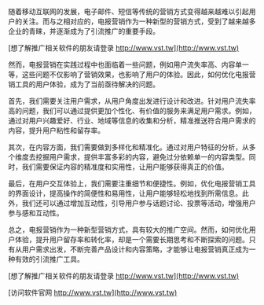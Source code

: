 随着移动互联网的发展，电子邮件、短信等传统的营销方式变得越来越难以引起用户的关注。而与之相对应的，电报营销作为一种新型的营销方式，受到了越来越多企业的青睐，并逐渐成为了引流推广的重要手段。

[想了解推广相关软件的朋友请登录 http://www.vst.tw](http://www.vst.tw)

然而，电报营销在实践过程中也面临着一些问题，例如用户流失率高、内容单一等，这些问题不仅影响了营销效果，也影响了用户的体验。因此，如何优化电报营销工具的用户体验，成为了当前亟待解决的问题。

首先，我们需要关注用户需求，从用户角度出发进行设计和改进。针对用户流失率高的问题，我们可以通过提供更加个性化、有价值的服务来满足用户需求。例如，通过对用户兴趣爱好、行业、地域等信息的收集和分析，精准推送符合用户需求的内容，提升用户粘性和留存率。

其次，在内容方面，我们需要做到多样化和精准化。通过对用户特征的分析，从多个维度去挖掘用户需求，提供丰富多彩的内容，避免过分依赖单一的内容类型。同时，我们需要保证内容的精准度和实用性，让用户能够获得真正的价值。

最后，在用户交互体验上，我们需要注重细节和便捷性。例如，优化电报营销工具的界面设计，提高操作的简便性和易用性，让用户能够轻松地找到所需信息。此外，我们还可以通过增加互动性，引导用户参与话题讨论、投票等活动，增强用户参与感和互动性。

总之，电报营销作为一种新型营销方式，具有较大的推广空间。然而，如何优化用户体验，提升用户留存率和转化率，却是一个需要长期思考和不断探索的问题。只有从用户需求出发，不断完善产品设计和内容策略，才能够让电报营销真正成为一种有效的引流推广工具。

[想了解推广相关软件的朋友请登录 http://www.vst.tw](http://www.vst.tw)


[访问软件官网 http://www.vst.tw](http://www.vst.tw)
